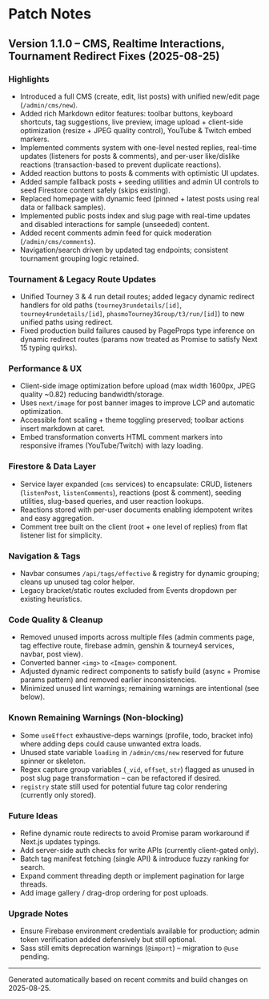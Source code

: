 # Patch Notes

## Version 1.1.0 – CMS, Realtime Interactions, Tournament Redirect Fixes (2025-08-25)

### Highlights

- Introduced a full CMS (create, edit, list posts) with unified new/edit page (`/admin/cms/new`).
- Added rich Markdown editor features: toolbar buttons, keyboard shortcuts, tag suggestions, live preview, image upload + client-side optimization (resize + JPEG quality control), YouTube & Twitch embed markers.
- Implemented comments system with one-level nested replies, real-time updates (listeners for posts & comments), and per-user like/dislike reactions (transaction-based to prevent duplicate reactions).
- Added reaction buttons to posts & comments with optimistic UI updates.
- Added sample fallback posts + seeding utilities and admin UI controls to seed Firestore content safely (skips existing).
- Replaced homepage with dynamic feed (pinned + latest posts using real data or fallback samples).
- Implemented public posts index and slug page with real-time updates and disabled interactions for sample (unseeded) content.
- Added recent comments admin feed for quick moderation (`/admin/cms/comments`).
- Navigation/search driven by updated tag endpoints; consistent tournament grouping logic retained.

### Tournament & Legacy Route Updates

- Unified Tourney 3 & 4 run detail routes; added legacy dynamic redirect handlers for old paths (`tourney3rundetails/[id]`, `tourney4rundetails/[id]`, `phasmoTourney3Group/t3/run/[id]`) to new unified paths using redirect.
- Fixed production build failures caused by PageProps type inference on dynamic redirect routes (params now treated as Promise to satisfy Next 15 typing quirks).

### Performance & UX

- Client-side image optimization before upload (max width 1600px, JPEG quality ~0.82) reducing bandwidth/storage.
- Uses `next/image` for post banner images to improve LCP and automatic optimization.
- Accessible font scaling + theme toggling preserved; toolbar actions insert markdown at caret.
- Embed transformation converts HTML comment markers into responsive iframes (YouTube/Twitch) with lazy loading.

### Firestore & Data Layer

- Service layer expanded (`cms` services) to encapsulate: CRUD, listeners (`listenPost`, `listenComments`), reactions (post & comment), seeding utilities, slug-based queries, and user reaction lookups.
- Reactions stored with per-user documents enabling idempotent writes and easy aggregation.
- Comment tree built on the client (root + one level of replies) from flat listener list for simplicity.

### Navigation & Tags

- Navbar consumes `/api/tags/effective` & registry for dynamic grouping; cleans up unused tag color helper.
- Legacy bracket/static routes excluded from Events dropdown per existing heuristics.

### Code Quality & Cleanup

- Removed unused imports across multiple files (admin comments page, tag effective route, firebase admin, genshin & tourney4 services, navbar, post view).
- Converted banner `<img>` to `<Image>` component.
- Adjusted dynamic redirect components to satisfy build (async + Promise params pattern) and removed earlier inconsistencies.
- Minimized unused lint warnings; remaining warnings are intentional (see below).

### Known Remaining Warnings (Non-blocking)

- Some `useEffect` exhaustive-deps warnings (profile, todo, bracket info) where adding deps could cause unwanted extra loads.
- Unused state variable `loading` in `/admin/cms/new` reserved for future spinner or skeleton.
- Regex capture group variables (`_vid`, `offset`, `str`) flagged as unused in post slug page transformation – can be refactored if desired.
- `registry` state still used for potential future tag color rendering (currently only stored).

### Future Ideas

- Refine dynamic route redirects to avoid Promise param workaround if Next.js updates typings.
- Add server-side auth checks for write APIs (currently client-gated only).
- Batch tag manifest fetching (single API) & introduce fuzzy ranking for search.
- Expand comment threading depth or implement pagination for large threads.
- Add image gallery / drag-drop ordering for post uploads.

### Upgrade Notes

- Ensure Firebase environment credentials available for production; admin token verification added defensively but still optional.
- Sass still emits deprecation warnings (`@import`) – migration to `@use` pending.

---
Generated automatically based on recent commits and build changes on 2025-08-25.
